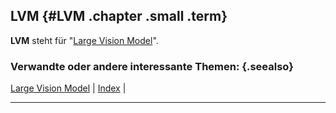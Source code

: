 ## LVM {#LVM .chapter .small .term}

**LVM** steht für "[Large Vision Model](#Large-Vision-Model)".

### Verwandte oder andere interessante Themen: {.seealso}

[Large Vision Model](#Large-Vision-Model) |
[Index](#Index) |

----


